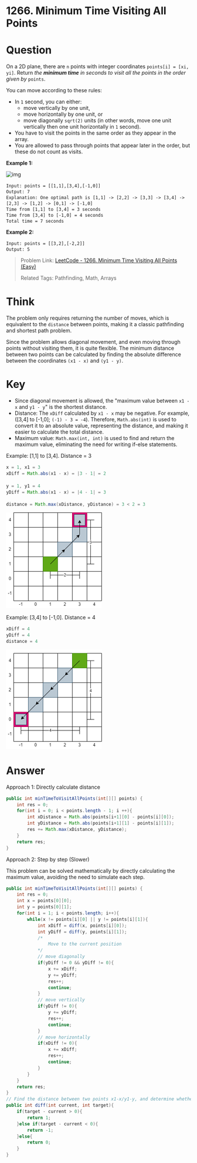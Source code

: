 # 1266. Minimum Time Visiting All Points

# Question

On a 2D plane, there are `n` points with integer coordinates `points[i] = [xi, yi]`. Return *the **minimum time** in seconds to visit all the points in the order given by* `points`.

You can move according to these rules:

- In `1` second, you can either:
  - move vertically by one unit,
  - move horizontally by one unit, or
  - move diagonally `sqrt(2)` units (in other words, move one unit vertically then one unit horizontally in `1` second).
- You have to visit the points in the same order as they appear in the array.
- You are allowed to pass through points that appear later in the order, but these do not count as visits.

 

**Example 1:**

![img](https://assets.leetcode.com/uploads/2019/11/14/1626_example_1.PNG)

```
Input: points = [[1,1],[3,4],[-1,0]]
Output: 7
Explanation: One optimal path is [1,1] -> [2,2] -> [3,3] -> [3,4] -> [2,3] -> [1,2] -> [0,1] -> [-1,0]   
Time from [1,1] to [3,4] = 3 seconds 
Time from [3,4] to [-1,0] = 4 seconds
Total time = 7 seconds
```

**Example 2:**

```
Input: points = [[3,2],[-2,2]]
Output: 5
```

> Problem Link: [LeetCode - 1266. Minimum Time Visiting All Points (Easy)](https://leetcode.com/problems/minimum-time-visiting-all-points/)
>
> Related Tags: Pathfinding, Math, Arrays

# Think

The problem only requires returning the number of moves, which is equivalent to the `distance` between points, making it a classic pathfinding and shortest path problem.

Since the problem allows diagonal movement, and even moving through points without visiting them, it is quite flexible. The minimum distance between two points can be calculated by finding the absolute difference between the coordinates `(x1 - x)` and `(y1 - y)`.

# Key

- Since diagonal movement is allowed, the "maximum value between `x1 - x` and `y1 - y`" is the shortest distance.
- Distance: The `xDiff` calculated by `x1 - x` may be negative. For example, ([3,4] to [-1,0]; `(-1) - 3 = -4`). Therefore, `Math.abs(int)` is used to convert it to an absolute value, representing the distance, and making it easier to calculate the total distance.
- Maximum value: `Math.max(int, int)` is used to find and return the maximum value, eliminating the need for writing if-else statements.

Example: [1,1] to [3,4]. Distance = 3

```java
x = 1, x1 = 3
xDiff = Math.abs(x1 - x) = |3 - 1| = 2

y = 1, y1 = 4
yDiff = Math.abs(x1 - x) = |4 - 1| = 3

distance = Math.max(xDistance, yDistance) = 3 < 2 = 3
```

![](image/1266.step1.png)

Example: [3,4] to [-1,0]. Distance = 4

```java
xDiff = 4
yDiff = 4
distance = 4
```

![](image/1266.step2.png)

# Answer

Approach 1: Directly calculate distance

```java
public int minTimeToVisitAllPoints(int[][] points) {
    int res = 0; 
    for(int i = 0; i < points.length - 1; i ++){
        int xDistance = Math.abs(points[i+1][0] - points[i][0]);
        int yDistance = Math.abs(points[i+1][1] - points[i][1]);
        res += Math.max(xDistance, yDistance);
    }
    return res;
}
```

Approach 2: Step by step (Slower)

This problem can be solved mathematically by directly calculating the maximum value, avoiding the need to simulate each step.

```java
public int minTimeToVisitAllPoints(int[][] points) {
    int res = 0;
    int x = points[0][0];
    int y = points[0][1];
    for(int i = 1; i < points.length; i++){
        while(x != points[i][0] || y != points[i][1]){
            int xDiff = diff(x, points[i][0]);
            int yDiff = diff(y, points[i][1]);
            /*
				Move to the current position
			*/
            // move diagonally   
            if(yDiff != 0 && yDiff != 0){
                x += xDiff;
                y += yDiff;
                res++;
                continue;
            }
            // move vertically 
            if(yDiff != 0){
                y += yDiff;
                res++;
                continue;
            }
            // move horizontally  
            if(xDiff != 0){
                x += xDiff;
                res++;
                continue;
            }
        }
    }
    return res;
}
// Find the distance between two points x1-x/y1-y, and determine whether to move left/right, up/down, or not move at all
public int diff(int current, int target){
    if(target - current > 0){
        return 1;
    }else if(target - current < 0){
        return -1;
    }else{ 
        return 0;
    }
}
```
